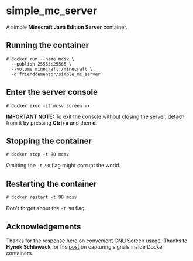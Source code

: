 # simple_mc_server
A simple **Minecraft Java Edition Server** container.

## Running the container
```
# docker run --name mcsv \
  --publish 25565:25565 \
  --volume minecraft:/minecraft \
  -d frienddementor/simple_mc_server
```

## Enter the server console
```
# docker exec -it mcsv screen -x
```
**IMPORTANT NOTE:** To exit the console without closing the server, detach from it by pressing
**Ctrl+a** and then **d**.

## Stopping the container
```
# docker stop -t 90 mcsv
```
Omitting the `-t 90` flag might corrupt the world.

## Restarting the container
```
# docker restart -t 90 mcsv
```
Don't forget about the `-t 90` flag.

## Acknowledgements
Thanks for the response [here](https://unix.stackexchange.com/questions/13953/sending-text-input-to-a-detached-screen) on convenient GNU Screen usage.
Thanks to **Hynek Schlawack** for his [post](https://hynek.me/articles/docker-signals/) on capturing signals inside Docker containers.
